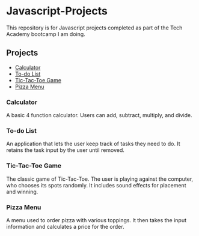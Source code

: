 # Javascript-Projects
This repository is for Javascript projects completed as part of the Tech Academy bootcamp I am doing.

## Projects

* [Calculator](https://github.com/samasargent/Javascript-Projects/tree/main/Calculator)
* [To-do List](https://github.com/samasargent/Javascript-Projects/tree/main/todo_app)
* [Tic-Tac-Toe Game](https://github.com/samasargent/Javascript-Projects/tree/main/TicTacToe)
* [Pizza Menu](https://github.com/samasargent/Javascript-Projects/tree/main/Pizza_Project)

### Calculator

A basic 4 function calculator. Users can add, subtract, multiply, and divide. 

### To-do List

An application that lets the user keep track of tasks they need to do. It retains the task input by the user until removed.

### Tic-Tac-Toe Game

The classic game of Tic-Tac-Toe. The user is playing against the computer, who chooses its spots randomly. It includes sound effects for placement and winning.

### Pizza Menu

A menu used to order pizza with various toppings. It then takes the input information and calculates a price for the order.

